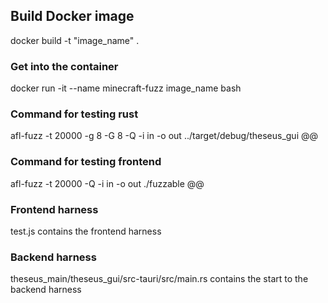 
## Build Docker image

docker build -t "image_name" .

### Get into the container

docker run -it --name minecraft-fuzz image_name bash

### Command for testing rust

afl-fuzz -t 20000 -g 8 -G 8 -Q -i in -o out ../target/debug/theseus_gui @@

### Command for testing frontend

afl-fuzz -t 20000 -Q -i in -o out ./fuzzable @@

### Frontend harness

test.js contains the frontend harness

### Backend harness

theseus_main/theseus_gui/src-tauri/src/main.rs contains the start to the backend harness